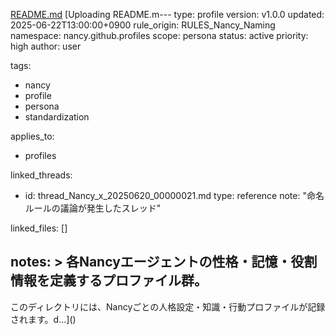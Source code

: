 [README.md](https://github.com/user-attachments/files/20898198/README.md)
[Uploading README.m---
type: profile
version: v1.0.0
updated: 2025-06-22T13:00:00+0900
rule_origin: RULES_Nancy_Naming
namespace: nancy.github.profiles
scope: persona
status: active
priority: high
author: user

tags:
  - nancy
  - profile
  - persona
  - standardization

applies_to:
  - profiles

linked_threads:
  - id: thread_Nancy_x_20250620_00000021.md
    type: reference
    note: "命名ルールの議論が発生したスレッド"

linked_files: []

notes: >
  各Nancyエージェントの性格・記憶・役割情報を定義するプロファイル群。
---

このディレクトリには、Nancyごとの人格設定・知識・行動プロファイルが記録されます。d…]()
